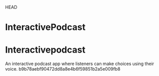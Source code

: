 HEAD
# InteractivePodcast
# Interactivepodcast
An interactive podcast app where listeners can make choices using their voice.
b9b78aebf90472dd8a8e4b6f59851b2a5e009fb8

